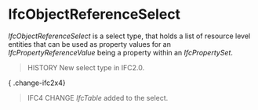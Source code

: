 # IfcObjectReferenceSelect

_IfcObjectReferenceSelect_ is a select type, that holds a list of resource level entities that can be used as property values for an _IfcPropertyReferenceValue_ being a property within an _IfcPropertySet_.<!-- end of definition -->

> HISTORY  New select type in IFC2.0.

{ .change-ifc2x4}
> IFC4 CHANGE  _IfcTable_ added to the select.
